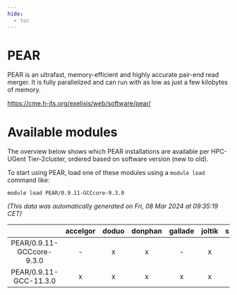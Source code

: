 ```yaml
---
hide:
  - toc
---
```


PEAR
====


PEAR is an ultrafast, memory-efficient and highly accurate pair-end read merger.  It is fully parallelized and can run with as low as just a few kilobytes of memory.

https://cme.h-its.org/exelixis/web/software/pear/
# Available modules


The overview below shows which PEAR installations are available per HPC-UGent Tier-2cluster, ordered based on software version (new to old).

To start using PEAR, load one of these modules using a `module load` command like:

```shell
module load PEAR/0.9.11-GCCcore-9.3.0
```

*(This data was automatically generated on Fri, 08 Mar 2024 at 09:35:19 CET)*  

| |accelgor|doduo|donphan|gallade|joltik|skitty|
| :---: | :---: | :---: | :---: | :---: | :---: | :---: |
|PEAR/0.9.11-GCCcore-9.3.0|-|x|x|-|x|x|
|PEAR/0.9.11-GCC-11.3.0|x|x|x|x|x|x|
